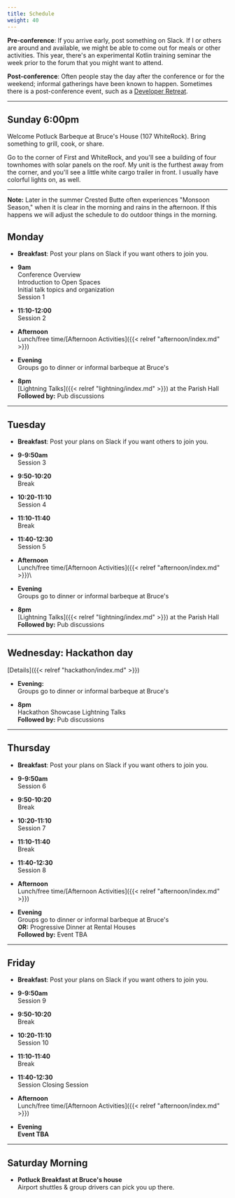```yaml
---
title: Schedule
weight: 40
---
```


**Pre-conference**: If you arrive early, post something on Slack. If I or
others are around and available, we might be able to come out for meals or
other activities. This year, there's an experimental Kotlin training seminar
the week prior to the forum that you  might want to attend.

**Post-conference**: Often people stay the day after the conference or for the
weekend; informal gatherings have been known to happen. Sometimes there is
a post-conference event, such as a [Developer Retreat](http://developer-retreat.com).

***********************************

Sunday 6:00pm
-------------

Welcome Potluck Barbeque at Bruce's House (107 WhiteRock). Bring something
to grill, cook, or share.

Go to the corner of First and WhiteRock, and you'll see a building of four
townhomes with solar panels on the roof. My unit is the furthest away from
the corner, and you'll see a little white cargo trailer in front. I usually
have colorful lights on, as well.

***********************************

**Note:** Later in the summer Crested Butte often experiences "Monsoon Season,"
when it is clear in the morning and rains in the afternoon. If this happens we
will adjust the schedule to do outdoor things in the morning.

Monday
------

- **Breakfast**: Post your plans on Slack if you want others to join you.

- **9am**\
Conference Overview\
Introduction to Open Spaces\
Initial talk topics and organization\
Session 1

- **11:10-12:00**\
Session 2

- **Afternoon**\
Lunch/free time/[Afternoon Activities]({{< relref "afternoon/index.md" >}})

- **Evening**\
Groups go to dinner or informal barbeque at Bruce's

- **8pm**\
[Lightning Talks]({{< relref "lightning/index.md" >}}) at the Parish Hall\
**Followed by:** Pub discussions

***********************************

Tuesday
-------

- **Breakfast**: Post your plans on Slack if you want others to join you.

- **9-9:50am**\
Session 3

- **9:50-10:20**\
Break

- **10:20-11:10**\
Session 4

- **11:10-11:40**\
Break

- **11:40-12:30**\
Session 5

- **Afternoon**\
Lunch/free time/[Afternoon Activities]({{< relref "afternoon/index.md" >}})\

- **Evening**\
Groups go to dinner or informal barbeque at Bruce's

- **8pm**\
[Lightning Talks]({{< relref "lightning/index.md" >}}) at the Parish Hall\
**Followed by:** Pub discussions

***********************************

Wednesday: Hackathon day
------------------------

[Details]({{< relref "hackathon/index.md" >}})

- **Evening:**\
Groups go to dinner or informal barbeque at Bruce's

- **8pm**\
Hackathon Showcase Lightning Talks \
**Followed by:** Pub discussions

***********************************

Thursday
--------

- **Breakfast**: Post your plans on Slack if you want others to join you.

- **9-9:50am**\
Session 6

- **9:50-10:20**\
Break

- **10:20-11:10**\
Session 7

- **11:10-11:40**\
Break

- **11:40-12:30**\
Session 8

- **Afternoon**\
Lunch/free time/[Afternoon Activities]({{< relref "afternoon/index.md" >}})

- **Evening**\
Groups go to dinner or informal barbeque at Bruce's\
**OR:** Progressive Dinner at Rental Houses\
**Followed by:** Event TBA

***********************************

Friday
------

- **Breakfast**: Post your plans on Slack if you want others to join you.

- **9-9:50am**\
Session 9

- **9:50-10:20**\
Break

- **10:20-11:10**\
Session 10

- **11:10-11:40**\
Break

- **11:40-12:30**\
Session Closing Session

- **Afternoon**\
Lunch/free time/[Afternoon Activities]({{< relref "afternoon/index.md" >}})

- **Evening**\
**Event TBA**

***********************************

Saturday Morning
----------------

- **Potluck Breakfast at Bruce's house**\
  Airport shuttles & group drivers can pick you up there.

